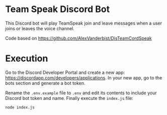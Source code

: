 # Team Speak Discord Bot

This Discord bot will play TeamSpeak join and leave messages when a user joins or leaves the voice channel.

Code based on https://github.com/AlexVanderbist/DisTeamCordSpeak



# Execution
Go to the Discord Developer Portal and create a new app: https://discordapp.com/developers/applications. In your new app, go to the bots section and generate a bot token.

Rename the `.env.example` file to `.env` and edit its contents to include your Discord bot token and name. Finally execute the `index.js` file:

```bash
node index.js
```
